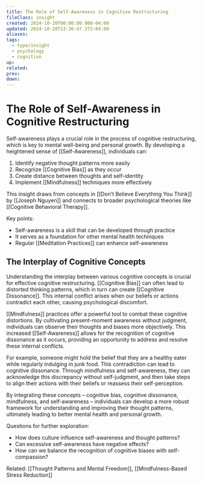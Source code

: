 ```yaml
---
title: The Role of Self-Awareness in Cognitive Restructuring
fileClass: insight
created: 2024-10-20T00:00:00.000-04:00
updated: 2024-10-20T13:36:47.372-04:00
aliases: 
tags: 
  - type/insight
  - psychology
  - cognition 
up: 
related: 
prev: 
down: 
---
```


# The Role of Self-Awareness in Cognitive Restructuring

 Self-awareness plays a crucial role in the process of cognitive restructuring, which is key to mental well-being and personal growth. By developing a heightened sense of [[Self-Awareness]], individuals can:

1. Identify negative thought patterns more easily
2. Recognize [[Cognitive Bias]] as they occur
3. Create distance between thoughts and self-identity
4. Implement [[Mindfulness]] techniques more effectively

This insight draws from concepts in [[Don't Believe Everything You Think]] by [[Joseph Nguyen]] and connects to broader psychological theories like [[Cognitive Behavioral Therapy]].

Key points:
- Self-awareness is a skill that can be developed through practice
- It serves as a foundation for other mental health techniques
- Regular [[Meditation Practices]] can enhance self-awareness

## The Interplay of Cognitive Concepts

Understanding the interplay between various cognitive concepts is crucial for effective cognitive restructuring. [[Cognitive Bias]] can often lead to distorted thinking patterns, which in turn can create [[Cognitive Dissonance]]. This internal conflict arises when our beliefs or actions contradict each other, causing psychological discomfort.

[[Mindfulness]] practices offer a powerful tool to combat these cognitive distortions. By cultivating present-moment awareness without judgment, individuals can observe their thoughts and biases more objectively. This increased [[Self-Awareness]] allows for the recognition of cognitive dissonance as it occurs, providing an opportunity to address and resolve these internal conflicts.

For example, someone might hold the belief that they are a healthy eater while regularly indulging in junk food. This contradiction can lead to cognitive dissonance. Through mindfulness and self-awareness, they can acknowledge this discrepancy without self-judgment, and then take steps to align their actions with their beliefs or reassess their self-perception.

By integrating these concepts – cognitive bias, cognitive dissonance, mindfulness, and self-awareness – individuals can develop a more robust framework for understanding and improving their thought patterns, ultimately leading to better mental health and personal growth.

Questions for further exploration:
- How does culture influence self-awareness and thought patterns?
- Can excessive self-awareness have negative effects?
- How can we balance the recognition of cognitive biases with self-compassion?

Related: [[Thought Patterns and Mental Freedom]], [[Mindfulness-Based Stress Reduction]]
